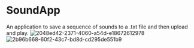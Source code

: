 # SoundApp
An application to save a sequence of sounds to a .txt file and then upload and play.
![2048ed42-2371-4060-a54d-e18672612978](https://github.com/xakarix/SoundApp/assets/137816949/17a2f13c-da78-4d07-a69d-a5992a0aaaef) ![2b96b668-60f2-43c7-bd8d-cd295de551b9](https://github.com/xakarix/SoundApp/assets/137816949/aac56baa-6918-479c-90d7-cfa217068e76)
